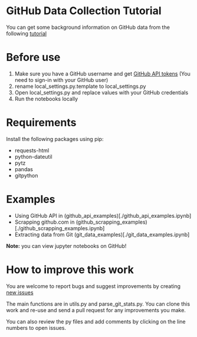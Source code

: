 # GitHub Data Collection Tutorial
You can get some background information on GitHub data from the following [tutorial](datasource.md)

# Before use
1. Make sure you have a GitHub username and get [GitHub API tokens](https://github.com/settings/tokens) (You need to sign-in with your GitHub user)
2. rename local_settings.py.template to local_settings.py
3. Open local_settings.py and replace values with your GitHub credentials
4. Run the notebooks locally

# Requirements
Install the following packages using pip:
- requests-html
- python-dateutil
- pytz
- pandas
- gitpython

# Examples
- Using GitHub API in (github_api_examples)[./github_api_examples.ipynb]
- Scrapping github.com in (github_scrapping_examples)[./github_scrapping_examples.ipynb]
- Extracting data from Git (git_data_examples)[./git_data_examples.ipynb]

**Note:** you can view jupyter notebooks on GitHub!

# How to improve this work

You are welcome to report bugs and suggest improvements by creating [new issues](https://github.com/qmisr/github_data_tutorial/issues/new)


The main functions are in utils.py and parse_git_stats.py. You can clone this work and re-use and send a pull request for any improvements you make.

You can also review the py files and add comments by clicking on the line numbers to open issues.

